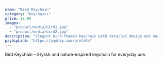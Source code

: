 ```yaml
---
name: "Bird Keychain"
category: "keychains"
price: 28.00
images:
  - "product/media/bird1.jpg"
  - "product/media/bird2.jpg"
description: "Elegant bird-themed keychain with detailed design and beautiful side views."
payhipLink: "https://payhip.com/b/vtzRb"
---
```


Bird Keychain – Stylish and nature-inspired keychain for everyday use.

